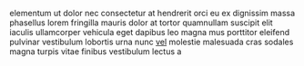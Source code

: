 elementum ut dolor nec consectetur at hendrerit orci eu ex dignissim massa
phasellus lorem fringilla mauris dolor at tortor quamnullam suscipit elit
iaculis ullamcorper vehicula eget dapibus leo magna mus porttitor eleifend
pulvinar vestibulum lobortis urna nunc [vel](generated_webpages/mi.md) molestie
malesuada cras sodales magna turpis vitae finibus vestibulum lectus a